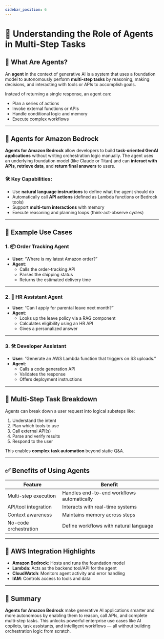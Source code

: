 ```yaml
---
sidebar_position: 6
---
```


# 🤖 Understanding the Role of Agents in Multi-Step Tasks

## 🧭 What Are Agents?

An **agent** in the context of generative AI is a system that uses a foundation model to autonomously perform **multi-step tasks** by reasoning, making decisions, and interacting with tools or APIs to accomplish goals.

Instead of returning a single response, an agent can:
- Plan a series of actions
- Invoke external functions or APIs
- Handle conditional logic and memory
- Execute complex workflows

---

## 🔧 Agents for Amazon Bedrock

**Agents for Amazon Bedrock** allow developers to build **task-oriented GenAI applications** without writing orchestration logic manually. The agent uses an underlying foundation model (like Claude or Titan) and can **interact with APIs**, **retrieve data**, and **return final answers** to users.

### 🛠️ Key Capabilities:
- Use **natural language instructions** to define what the agent should do
- Automatically call **API actions** (defined as Lambda functions or Bedrock tools)
- Support **multi-turn interactions** with memory
- Execute reasoning and planning loops (think-act-observe cycles)

---

## 🧩 Example Use Cases

### 1. 📦 Order Tracking Agent
- **User**: “Where is my latest Amazon order?”
- **Agent**:
  - Calls the order-tracking API
  - Parses the shipping status
  - Returns the estimated delivery time

---

### 2. 💼 HR Assistant Agent
- **User**: “Can I apply for parental leave next month?”
- **Agent**:
  - Looks up the leave policy via a RAG component
  - Calculates eligibility using an HR API
  - Gives a personalized answer

---

### 3. 🛠️ Developer Assistant
- **User**: “Generate an AWS Lambda function that triggers on S3 uploads.”
- **Agent**:
  - Calls a code generation API
  - Validates the response
  - Offers deployment instructions

---

## 🔁 Multi-Step Task Breakdown

Agents can break down a user request into logical substeps like:
1. Understand the intent
2. Plan which tools to use
3. Call external API(s)
4. Parse and verify results
5. Respond to the user

This enables **complex task automation** beyond static Q&A.

---

## ✅ Benefits of Using Agents

| Feature                  | Benefit                                      |
|--------------------------|----------------------------------------------|
| Multi-step execution     | Handles end-to-end workflows automatically   |
| API/tool integration     | Interacts with real-time systems             |
| Context awareness        | Maintains memory across steps                |
| No-code orchestration    | Define workflows with natural language       |

---

## 🔐 AWS Integration Highlights

- **Amazon Bedrock**: Hosts and runs the foundation model
- **Lambda**: Acts as the backend tool/API for the agent
- **CloudWatch**: Monitors agent activity and error handling
- **IAM**: Controls access to tools and data

---

## 🧠 Summary

**Agents for Amazon Bedrock** make generative AI applications smarter and more autonomous by enabling them to reason, call APIs, and complete multi-step tasks. This unlocks powerful enterprise use cases like AI copilots, task assistants, and intelligent workflows — all without building orchestration logic from scratch.
